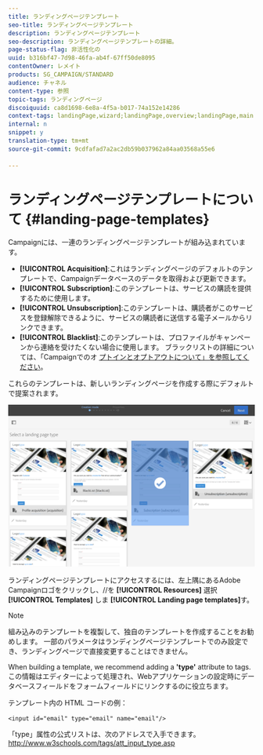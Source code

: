 ```yaml
---
title: ランディングページテンプレート
seo-title: ランディングページテンプレート
description: ランディングページテンプレート
seo-description: ランディングページテンプレートの詳細。
page-status-flag: 非活性化の
uuid: b316bf47-7d98-46fa-ab4f-67ff50de8095
contentOwner: レメイト
products: SG_CAMPAIGN/STANDARD
audience: チャネル
content-type: 参照
topic-tags: ランディングページ
discoiquuid: ca8d1698-6e8a-4f5a-b017-74a152e14286
context-tags: landingPage,wizard;landingPage,overview;landingPage,main
internal: n
snippet: y
translation-type: tm+mt
source-git-commit: 9cdfafad7a2ac2db59b037962a84aa03568a55e6

---
```



# ランディングページテンプレートについて {#landing-page-templates}

Campaignには、一連のランディングページテンプレートが組み込まれています。

* **[!UICONTROL Acquisition]**:これはランディングページのデフォルトのテンプレートで、Campaignデータベースのデータを取得および更新できます。
* **[!UICONTROL Subscription]**:このテンプレートは、サービスの購読を提供するために使用します。
* **[!UICONTROL Unsubscription]**:このテンプレートは、購読者がこのサービスを登録解除できるように、サービスの購読者に送信する電子メールからリンクできます。
* **[!UICONTROL Blacklist]**:このテンプレートは、プロファイルがキャンペーンから連絡を受けたくない場合に使用します。 ブラックリストの詳細については、「Campaignでのオ [プトインとオプトアウトについて」を参照してください](../../audiences/using/about-opt-in-and-opt-out-in-campaign.md)。

これらのテンプレートは、新しいランディングページを作成する際にデフォルトで提案されます。

![](assets/lp_creation_1.png)

ランディングページテンプレートにアクセスするには、左上隅にあるAdobe Campaignロゴをクリックし、//を **[!UICONTROL Resources]** 選択 **[!UICONTROL Templates]** しま **[!UICONTROL Landing page templates]**&#x200B;す。

>[!NOTE]
>
>組み込みのテンプレートを複製して、独自のテンプレートを作成することをお勧めします。 一部のパラメータはランディングページテンプレートでのみ設定でき、ランディングページで直接変更することはできません。

When building a template, we recommend adding a **'type'** attribute to tags. この情報はエディターによって処理され、Webアプリケーションの設定時にデータベースフィールドをフォームフィールドにリンクするのに役立ちます。

テンプレート内の HTML コードの例：

```
<input id="email" type="email" name="email"/>
```

「type」属性の公式リストは、次のアドレスで入手できます。http://www.w3schools.com/tags/att_input_type.asp [](http://www.w3schools.com/tags/att_input_type.asp)